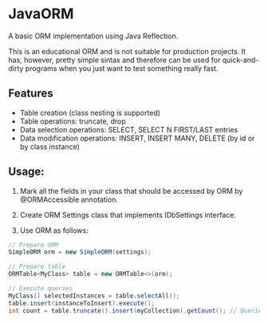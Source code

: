 # JavaORM
A basic ORM implementation using Java Reflection.

This is an educational ORM and is not suitable for production projects.
It has, however, pretty simple sintax and therefore can be used for quick-and-dirty programs when you just want to test something really fast.

## Features
- Table creation (class nesting is supported)
- Table operations: truncate, drop
- Data selection operations: SELECT, SELECT N FIRST/LAST entries
- Data modification operations: INSERT, INSERT MANY, DELETE (by id or by class instance)

## Usage:
1. Mark all the fields in your class that should be accessed by ORM by @ORMAccessible annotation.

2. Create ORM Settings class that implements IDbSettings interface.

3. Use ORM as follows:

```Java
// Prepare ORM
SimpleORM orm = new SimpleORM(settings);

// Prepare table
ORMTable<MyClass> table = new ORMTable<>(orm);

// Execute queries
MyClass[] selectedInstances = table.selectAll();
table.insert(instanceToInsert).execute();
int count = table.truncate().insert(myCollection).getCount(); // Queries can be chained
```

